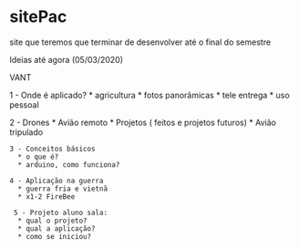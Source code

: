 # sitePac
site que teremos que terminar de desenvolver até o final do semestre

Ideias até agora (05/03/2020)

  VANT
  
  1 - Onde é aplicado?
    * agricultura
    * fotos panorâmicas
    * tele entrega
    * uso pessoal
    
  2 - Drones
    * Avião remoto
    * Projetos ( feitos e projetos futuros)
    * Avião tripulado
    
    3 - Conceitos básicos
      * o que é?
      * arduino, como funciona?
      
    4 - Aplicação na guerra
      * guerra fria e vietnã
      * x1-2 FireBee
      
     5 - Projeto aluno sala: 
      * qual o projeto?
      * qual a aplicação?
      * como se iniciou?
